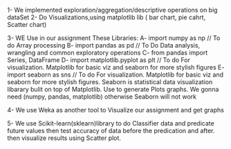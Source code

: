 

1- We implemented exploration/aggregation/descriptive operations on big dataSet
2- Do Visualizations,using matplotlib lib ( bar chart, pie cahrt, Scatter chart)

3- WE Use in our assignment These Libraries: 
	A- import numpy as np    // To do Array processing
	B- import pandas as pd   // To Do Data analysis, wrangling and common exploratory operations
	C- from pandas import Series, DataFrame
	D- import matplotlib.pyplot as plt   // To do For visualization. Matplotlib for basic viz and seaborn for more stylish figures
	E- import seaborn as sns	     // To do For visualization. Matplotlib for basic viz and seaborn for more stylish figures. 
	Seaborn is statistical data visualization libarary bulit on top of Matplotlib. Use to generate Plots graphs. We gonna need (numpy, pandas, matplotlib) otherwise Seaborn will not work

4-  We use Weka as another tool to Visualize our assignment and get graphs

5- We use Scikit-learn(sklearn)library to do Classifier data and predicate future values then test accuracy of data before the predication and after. then visualize results using Scatter plot.
